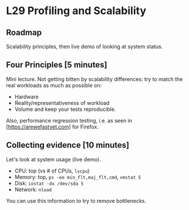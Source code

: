 # L29 Profiling and Scalability

## Roadmap
Scalability principles, then live demo of looking at system status.

## Four Principles [5 minutes]

Mini lecture. Not getting bitten by scalability differences: try to match the real workloads as much as possible on:
* Hardware
* Reality/representativeness of workload
* Volume
and keep your tests reproducible.

Also, performance regression testing, i.e. as seen in [https://arewefastyet.com] for Firefox.

## Collecting evidence [10 minutes]

Let's look at system usage (live demo).

* CPU: top (vs # of CPUs, `lscpu`)
* Memory: top, `ps -eo min_flt,maj_flt,cmd`, `vmstat 5`
* Disk: `iostat -dx /dev/sda 5`
* Network: `nload`

You can use this information to try to remove bottlenecks.

